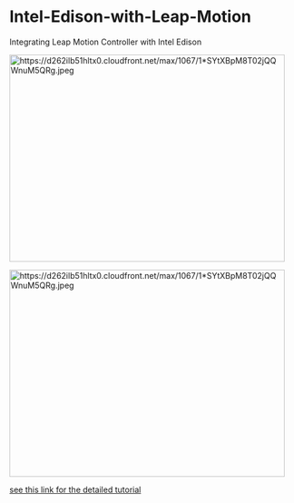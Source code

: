# Intel-Edison-with-Leap-Motion
Integrating Leap Motion Controller with Intel Edison

<p><a href="https://camo.githubusercontent.com/0855cb83d8623f56ddc4c0defb0fe8f6ac40d113/68747470733a2f2f64323632696c623531686c7478302e636c6f756466726f6e742e6e65742f6d61782f313036372f312a5359745842704d385430326a5151576e754d355152672e6a706567" target="_blank"><img alt="https://d262ilb51hltx0.cloudfront.net/max/1067/1*SYtXBpM8T02jQQWnuM5QRg.jpeg" height="365" src="https://camo.githubusercontent.com/0855cb83d8623f56ddc4c0defb0fe8f6ac40d113/68747470733a2f2f64323632696c623531686c7478302e636c6f756466726f6e742e6e65742f6d61782f313036372f312a5359745842704d385430326a5151576e754d355152672e6a706567" width="485" data-canonical-src="https://d262ilb51hltx0.cloudfront.net/max/1067/1*SYtXBpM8T02jQQWnuM5QRg.jpeg" style="max-width:100%;"></a></p>

<p><a href="https://camo.githubusercontent.com/0855cb83d8623f56ddc4c0defb0fe8f6ac40d113/68747470733a2f2f64323632696c623531686c7478302e636c6f756466726f6e742e6e65742f6d61782f313036372f312a5359745842704d385430326a5151576e754d355152672e6a706567" target="_blank"><img alt="https://d262ilb51hltx0.cloudfront.net/max/1067/1*SYtXBpM8T02jQQWnuM5QRg.jpeg" height="365" src="https://camo.githubusercontent.com/0855cb83d8623f56ddc4c0defb0fe8f6ac40d113/68747470733a2f2f64323632696c623531686c7478302e636c6f756466726f6e742e6e65742f6d61782f313036372f312a5359745842704d385430326a5151576e754d355152672e6a706567" width="485" data-canonical-src="https://d262ilb51hltx0.cloudfront.net/max/1067/1*SYtXBpM8T02jQQWnuM5QRg.jpeg" style="max-width:100%;"></a></p>

<a href="https://medium.com/@ramith/motion-sensing-with-intel-edison-41e3cbd4ac5f" target="_blank">see this link for the detailed tutorial</a>
